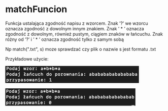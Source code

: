# matchFuncion

Funkcja ustalająca zgodność napisu z wzorcem. 
Znak ’?’ we wzorcu oznacza zgodność z dowolnym innym znakiem. 
Znak ’ * ’ oznacza zgodność z dowolnym, również pustym, ciągiem znaków w łańcuchu. 
Znak różny od ’?’ i ’ * ’ oznacza zgodność tylko z samym sobą
  
Np match(".txt", s) moze sprawdzać czy plik o nazwie s jest formatu .txt

Przykładowe użycie:

![image](./Example1.png)

![image](./Example2.png)
